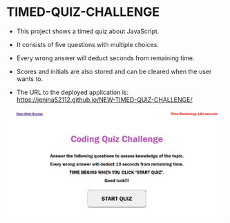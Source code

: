# TIMED-QUIZ-CHALLENGE
* This project shows a timed quiz about JavaScript. 
* It consists of five questions with multiple choices. 
* Every wrong answer will deduct seconds from remaining time. 
* Scores and initials are also stored and can be cleared when the user wants to. 

* The URL to the deployed application is: https://jenina52112.github.io/NEW-TIMED-QUIZ-CHALLENGE/

![alt text](image.png)
